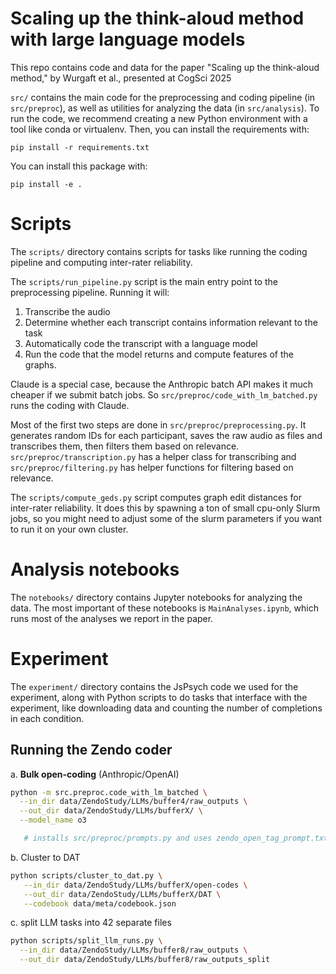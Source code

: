 # Scaling up the think-aloud method with large language models

This repo contains code and data for the paper "Scaling up the think-aloud method," by Wurgaft et al., presented at
CogSci 2025

`src/` contains the main code for the preprocessing and coding pipeline (in `src/preproc`), as well 
as utilities for analyzing the data (in `src/analysis`). To run the code, we recommend creating a
new Python environment with a tool like conda or virtualenv. Then, you can install the requirements
with:

```
pip install -r requirements.txt
```

You can install this package with:

```
pip install -e .
```

# Scripts

The `scripts/` directory contains scripts for tasks like running the coding pipeline and computing 
inter-rater reliability.

The `scripts/run_pipeline.py` script is the main entry point to the preprocessing pipeline. Running it will:

1. Transcribe the audio
2. Determine whether each transcript contains information relevant to the task
3. Automatically code the transcript with a language model
4. Run the code that the model returns and compute features of the graphs.

Claude is a special case, because the Anthropic batch API makes it much cheaper if we submit batch
jobs. So `src/preproc/code_with_lm_batched.py` runs the coding with Claude.

Most of the first two steps are done in `src/preproc/preprocessing.py`. It generates random IDs for each
participant, saves the raw audio as files and transcribes them, then filters them based on 
relevance. `src/preproc/transcription.py` has a helper class for transcribing and 
`src/preproc/filtering.py` has helper functions for filtering based on relevance.

The `scripts/compute_geds.py` script computes graph edit distances for inter-rater reliability.
It does this by spawning a ton of small cpu-only Slurm jobs, so you might need to adjust some of 
the slurm parameters if you want to run it on your own cluster.

# Analysis notebooks

The `notebooks/` directory contains Jupyter notebooks for analyzing the data. The most important of
these notebooks is `MainAnalyses.ipynb`, which runs most of the analyses we report in the paper. 

# Experiment

The `experiment/` directory contains the JsPsych code we used for the experiment, along with Python
scripts to do tasks that interface with the experiment, like downloading data and counting the
number of completions in each condition.

## Running the Zendo coder

a. **Bulk open-coding** (Anthropic/OpenAI)
```bash
python -m src.preproc.code_with_lm_batched \
  --in_dir data/ZendoStudy/LLMs/buffer4/raw_outputs \
  --out_dir data/ZendoStudy/LLMs/bufferX/ \
  --model_name o3

   # installs src/preproc/prompts.py and uses zendo_open_tag_prompt.txt
```

b. Cluster to DAT

```bash
python scripts/cluster_to_dat.py \
   --in_dir data/ZendoStudy/LLMs/bufferX/open-codes \
   --out_dir data/ZendoStudy/LLMs/bufferX/DAT \
   --codebook data/meta/codebook.json
```


c. split LLM tasks into 42 separate files
   
```bash
python scripts/split_llm_runs.py \
  --in_dir data/ZendoStudy/LLMs/buffer8/raw_outputs \
  --out_dir data/ZendoStudy/LLMs/buffer8/raw_outputs_split
```